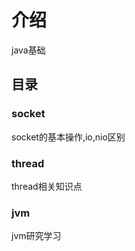 # 介绍
java基础



## 目录

### socket

socket的基本操作,io,nio区别
  
### thread
   thread相关知识点
    
### jvm
   jvm研究学习  







